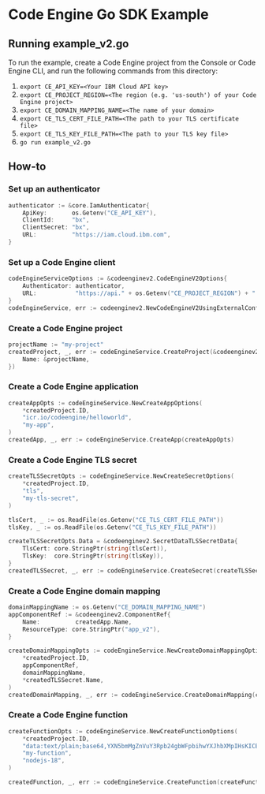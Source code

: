 # Code Engine Go SDK Example

## Running example_v2.go

To run the example, create a Code Engine project from the Console or Code Engine CLI, and run the following commands from this directory:
1. `export CE_API_KEY=<Your IBM Cloud API key>`
2. `export CE_PROJECT_REGION=<The region (e.g. 'us-south') of your Code Engine project>`
3. `export CE_DOMAIN_MAPPING_NAME=<The name of your domain>`
4. `export CE_TLS_CERT_FILE_PATH=<The path to your TLS certificate file>`
5. `export CE_TLS_KEY_FILE_PATH=<The path to your TLS key file>`
6. `go run example_v2.go`

## How-to

### Set up an authenticator
```go
authenticator := &core.IamAuthenticator{
    ApiKey:       os.Getenv("CE_API_KEY"),
    ClientId:     "bx", 
    ClientSecret: "bx",
    URL:          "https://iam.cloud.ibm.com",
}
```

### Set up a Code Engine client
```go
codeEngineServiceOptions := &codeenginev2.CodeEngineV2Options{
    Authenticator: authenticator,
    URL:           "https://api." + os.Getenv("CE_PROJECT_REGION") + ".codeengine.cloud.ibm.com/v2",
}
codeEngineService, err := codeenginev2.NewCodeEngineV2UsingExternalConfig(codeEngineServiceOptions)
```

### Create a Code Engine project
```go
projectName := "my-project"
createdProject, _, err := codeEngineService.CreateProject(&codeenginev2.CreateProjectOptions{
    Name: &projectName,
})
```

### Create a Code Engine application
```go
createAppOpts := codeEngineService.NewCreateAppOptions(
    *createdProject.ID,
    "icr.io/codeengine/helloworld",
    "my-app",
)
createdApp, _, err := codeEngineService.CreateApp(createAppOpts)
```

### Create a Code Engine TLS secret
```go
createTLSSecretOpts := codeEngineService.NewCreateSecretOptions(
    *createdProject.ID,
    "tls",
    "my-tls-secret",
)

tlsCert, _ := os.ReadFile(os.Getenv("CE_TLS_CERT_FILE_PATH"))
tlsKey, _ := os.ReadFile(os.Getenv("CE_TLS_KEY_FILE_PATH"))

createTLSSecretOpts.Data = &codeenginev2.SecretDataTLSSecretData{
    TlsCert: core.StringPtr(string(tlsCert)),
    TlsKey:  core.StringPtr(string(tlsKey)),
}
createdTLSSecret, _, err := codeEngineService.CreateSecret(createTLSSecretOpts)
```

### Create a Code Engine domain mapping
```go
domainMappingName := os.Getenv("CE_DOMAIN_MAPPING_NAME")
appComponentRef := &codeenginev2.ComponentRef{
    Name:          createdApp.Name,
    ResourceType: core.StringPtr("app_v2"),
}

createDomainMappingOpts := codeEngineService.NewCreateDomainMappingOptions(
    *createdProject.ID,
    appComponentRef,
    domainMappingName,
    *createdTLSSecret.Name,
)
createdDomainMapping, _, err := codeEngineService.CreateDomainMapping(createDomainMappingOpts)
```

### Create a Code Engine function
```go
createFunctionOpts := codeEngineService.NewCreateFunctionOptions(
    *createdProject.ID,
    "data:text/plain;base64,YXN5bmMgZnVuY3Rpb24gbWFpbihwYXJhbXMpIHsKICByZXR1cm4gewogICAgICBzdGF0dXNDb2RlOiAyMDAsCiAgICAgIGhlYWRlcnM6IHsgJ0NvbnRlbnQtVHlwZSc6ICdhcHBsaWNhdGlvbi9qc29uJyB9LAogICAgICBib2R5OiBwYXJhbXMgfTsKfQptb2R1bGUuZXhwb3J0cy5tYWluID0gbWFpbjs=",
    "my-function",
    "nodejs-18",
)

createdFunction, _, err := codeEngineService.CreateFunction(createFunctionOpts)
```